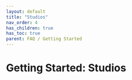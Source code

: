 ```yaml
---
layout: default
title: "Studios"
nav_order: 4
has_children: true
has_toc: true
parent: FAQ / Getting Started
---
```


# Getting Started: Studios
